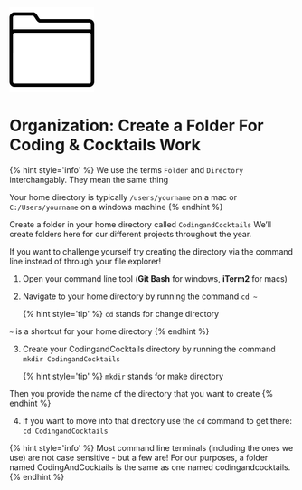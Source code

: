 ![](/assets/folder.png)

# Organization: Create a Folder For Coding & Cocktails Work

{% hint style='info' %}
We use the terms `Folder` and `Directory` interchangably.  They mean the same thing

Your home directory is typically `/users/yourname` on a mac or `C:/Users/yourname` on a windows machine
{% endhint %}

Create a folder in your home directory called `CodingandCocktails` We’ll create folders here for our different projects throughout the year. 

If you want to challenge yourself try creating the directory via the command line instead of through your file explorer!

1. Open your command line tool (**Git Bash** for windows, **iTerm2** for macs)
2. Navigate to your home directory by running the command `cd ~`

    {% hint style='tip' %}
`cd` stands for change directory

`~` is a shortcut for your home directory
    {% endhint %}
    
3. Create your CodingandCocktails directory by running the command `mkdir CodingandCocktails`

    {% hint style='tip' %}
`mkdir` stands for make directory
    
Then you provide the name of the directory that you want to create
    {% endhint %}
    
4. If you want to move into that directory use the `cd` command to get there: `cd CodingandCocktails`    

{% hint style='info' %}
Most command line terminals (including the ones we use) are not case sensitive - but a few are! For our purposes, a folder named CodingAndCocktails is the same as one named codingandcocktails.
{% endhint %}